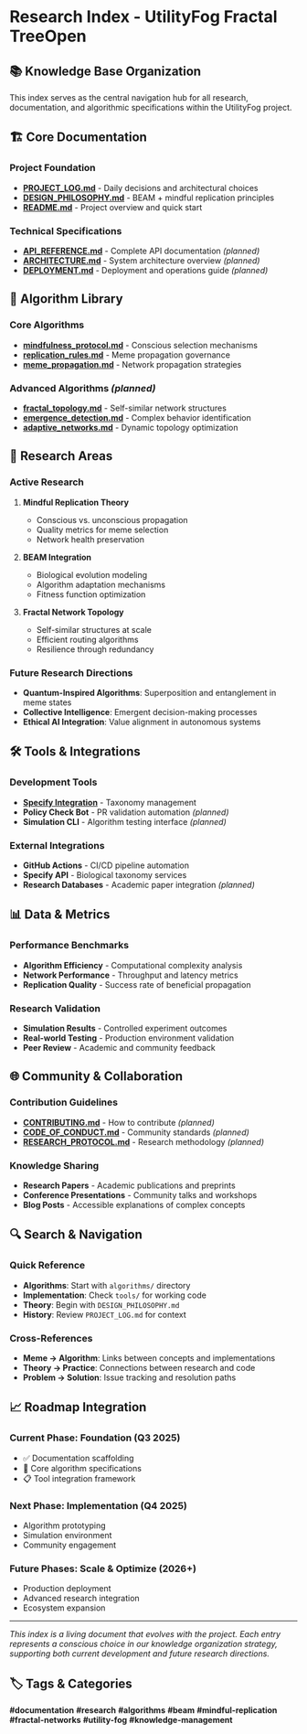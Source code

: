# Research Index - UtilityFog Fractal TreeOpen

## 📚 Knowledge Base Organization

This index serves as the central navigation hub for all research, documentation, and algorithmic specifications within the UtilityFog project.

## 🏗️ Core Documentation

### Project Foundation
- **[PROJECT_LOG.md](./PROJECT_LOG.md)** - Daily decisions and architectural choices
- **[DESIGN_PHILOSOPHY.md](./DESIGN_PHILOSOPHY.md)** - BEAM + mindful replication principles
- **[README.md](../README.md)** - Project overview and quick start

### Technical Specifications
- **[API_REFERENCE.md](./API_REFERENCE.md)** - Complete API documentation *(planned)*
- **[ARCHITECTURE.md](./ARCHITECTURE.md)** - System architecture overview *(planned)*
- **[DEPLOYMENT.md](./DEPLOYMENT.md)** - Deployment and operations guide *(planned)*

## 🧮 Algorithm Library

### Core Algorithms
- **[mindfulness_protocol.md](../algorithms/mindfulness_protocol.md)** - Conscious selection mechanisms
- **[replication_rules.md](../algorithms/replication_rules.md)** - Meme propagation governance
- **[meme_propagation.md](../algorithms/meme_propagation.md)** - Network propagation strategies

### Advanced Algorithms *(planned)*
- **[fractal_topology.md](../algorithms/fractal_topology.md)** - Self-similar network structures
- **[emergence_detection.md](../algorithms/emergence_detection.md)** - Complex behavior identification
- **[adaptive_networks.md](../algorithms/adaptive_networks.md)** - Dynamic topology optimization

## 🔬 Research Areas

### Active Research
1. **Mindful Replication Theory**
   - Conscious vs. unconscious propagation
   - Quality metrics for meme selection
   - Network health preservation

2. **BEAM Integration**
   - Biological evolution modeling
   - Algorithm adaptation mechanisms
   - Fitness function optimization

3. **Fractal Network Topology**
   - Self-similar structures at scale
   - Efficient routing algorithms
   - Resilience through redundancy

### Future Research Directions
- **Quantum-Inspired Algorithms**: Superposition and entanglement in meme states
- **Collective Intelligence**: Emergent decision-making processes
- **Ethical AI Integration**: Value alignment in autonomous systems

## 🛠️ Tools & Integrations

### Development Tools
- **[Specify Integration](../tools/specify/README.md)** - Taxonomy management
- **Policy Check Bot** - PR validation automation *(planned)*
- **Simulation CLI** - Algorithm testing interface *(planned)*

### External Integrations
- **GitHub Actions** - CI/CD pipeline automation
- **Specify API** - Biological taxonomy services
- **Research Databases** - Academic paper integration *(planned)*

## 📊 Data & Metrics

### Performance Benchmarks
- **Algorithm Efficiency** - Computational complexity analysis
- **Network Performance** - Throughput and latency metrics
- **Replication Quality** - Success rate of beneficial propagation

### Research Validation
- **Simulation Results** - Controlled experiment outcomes
- **Real-world Testing** - Production environment validation
- **Peer Review** - Academic and community feedback

## 🌐 Community & Collaboration

### Contribution Guidelines
- **[CONTRIBUTING.md](./CONTRIBUTING.md)** - How to contribute *(planned)*
- **[CODE_OF_CONDUCT.md](./CODE_OF_CONDUCT.md)** - Community standards *(planned)*
- **[RESEARCH_PROTOCOL.md](./RESEARCH_PROTOCOL.md)** - Research methodology *(planned)*

### Knowledge Sharing
- **Research Papers** - Academic publications and preprints
- **Conference Presentations** - Community talks and workshops
- **Blog Posts** - Accessible explanations of complex concepts

## 🔍 Search & Navigation

### Quick Reference
- **Algorithms**: Start with `algorithms/` directory
- **Implementation**: Check `tools/` for working code
- **Theory**: Begin with `DESIGN_PHILOSOPHY.md`
- **History**: Review `PROJECT_LOG.md` for context

### Cross-References
- **Meme → Algorithm**: Links between concepts and implementations
- **Theory → Practice**: Connections between research and code
- **Problem → Solution**: Issue tracking and resolution paths

## 📈 Roadmap Integration

### Current Phase: Foundation (Q3 2025)
- ✅ Documentation scaffolding
- 🚧 Core algorithm specifications
- 📋 Tool integration framework

### Next Phase: Implementation (Q4 2025)
- Algorithm prototyping
- Simulation environment
- Community engagement

### Future Phases: Scale & Optimize (2026+)
- Production deployment
- Advanced research integration
- Ecosystem expansion

---

*This index is a living document that evolves with the project. Each entry represents a conscious choice in our knowledge organization strategy, supporting both current development and future research directions.*

## 🏷️ Tags & Categories

**#documentation** **#research** **#algorithms** **#beam** **#mindful-replication** **#fractal-networks** **#utility-fog** **#knowledge-management**
